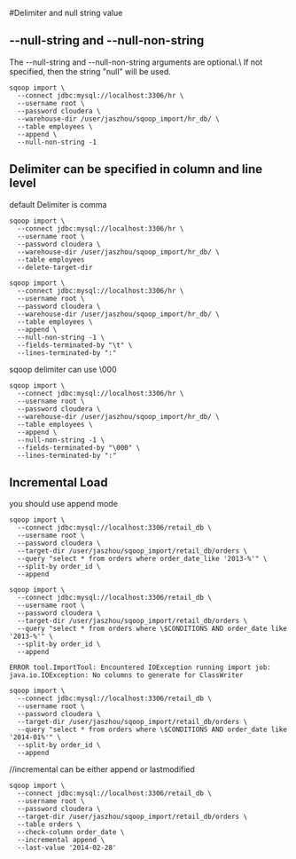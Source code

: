 #Delimiter and null string value


## --null-string and --null-non-string

The --null-string and --null-non-string arguments are optional.\ If not specified, then the string "null" will be used.

```
sqoop import \
  --connect jdbc:mysql://localhost:3306/hr \
  --username root \
  --password cloudera \
  --warehouse-dir /user/jaszhou/sqoop_import/hr_db/ \
  --table employees \
  --append \
  --null-non-string -1
```

## Delimiter can be specified in column and line level
default Delimiter is comma
```
sqoop import \
  --connect jdbc:mysql://localhost:3306/hr \
  --username root \
  --password cloudera \
  --warehouse-dir /user/jaszhou/sqoop_import/hr_db/ \
  --table employees
  --delete-target-dir
```

```
sqoop import \
  --connect jdbc:mysql://localhost:3306/hr \
  --username root \
  --password cloudera \
  --warehouse-dir /user/jaszhou/sqoop_import/hr_db/ \
  --table employees \
  --append \
  --null-non-string -1 \
  --fields-terminated-by "\t" \
  --lines-terminated-by ":"
```

sqoop delimiter can use \000
```
sqoop import \
  --connect jdbc:mysql://localhost:3306/hr \
  --username root \
  --password cloudera \
  --warehouse-dir /user/jaszhou/sqoop_import/hr_db/ \
  --table employees \
  --append \
  --null-non-string -1 \
  --fields-terminated-by "\000" \
  --lines-terminated-by ":"
```

## Incremental Load
you should use append mode

```
sqoop import \
  --connect jdbc:mysql://localhost:3306/retail_db \
  --username root \
  --password cloudera \
  --target-dir /user/jaszhou/sqoop_import/retail_db/orders \
  --query "select * from orders where order_date_like '2013-%'" \
  --split-by order_id \
  --append
```


```
sqoop import \
  --connect jdbc:mysql://localhost:3306/retail_db \
  --username root \
  --password cloudera \
  --target-dir /user/jaszhou/sqoop_import/retail_db/orders \
  --query "select * from orders where \$CONDITIONS AND order_date like '2013-%'" \
  --split-by order_id \
  --append
```

`ERROR tool.ImportTool: Encountered IOException running import job: java.io.IOException: No columns to generate for ClassWriter`

```
sqoop import \
  --connect jdbc:mysql://localhost:3306/retail_db \
  --username root \
  --password cloudera \
  --target-dir /user/jaszhou/sqoop_import/retail_db/orders \
  --query "select * from orders where \$CONDITIONS AND order_date like '2014-01%'" \
  --split-by order_id \
  --append
```

//incremental can be either append or lastmodified
```
sqoop import \
  --connect jdbc:mysql://localhost:3306/retail_db \
  --username root \
  --password cloudera \
  --target-dir /user/jaszhou/sqoop_import/retail_db/orders \
  --table orders \
  --check-column order_date \
  --incremental append \
  --last-value '2014-02-28'
```
